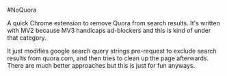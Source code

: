 #NoQuora

A quick Chrome extension to remove Quora from search results. It's written with MV2 because MV3 handicaps ad-blockers and this is kind of under that category.

It just modifies google search query strings pre-request to exclude search results from quora.com, and then tries to clean up the page afterwards. There are much better approaches but this is just for fun anyways.
